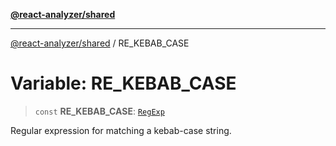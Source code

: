 [**@react-analyzer/shared**](../README.md)

***

[@react-analyzer/shared](../README.md) / RE\_KEBAB\_CASE

# Variable: RE\_KEBAB\_CASE

> `const` **RE\_KEBAB\_CASE**: [`RegExp`](https://developer.mozilla.org/docs/Web/JavaScript/Reference/Global_Objects/RegExp)

Regular expression for matching a kebab-case string.
